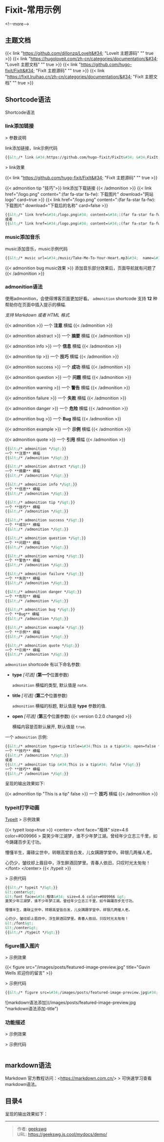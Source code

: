 # Fixit-常用示例

&lt;!--more--&gt;
## 主题文档

{{&lt; link &#34;https://github.com/dillonzq/LoveIt&#34; &#34;LoveIt 主题源码&#34; &#34;&#34; true &gt;}}
{{&lt; link &#34;https://hugoloveit.com/zh-cn/categories/documentation/&#34; &#34;LoveIt 主题文档&#34; &#34;&#34; true &gt;}}
{{&lt; link &#34;https://github.com/hugo-fixit/FixIt&#34; &#34;FixIt 主题源码&#34; &#34;&#34; true &gt;}}
{{&lt; link &#34;https://fixit.lruihao.cn/zh-cn/categories/documentation/&#34; &#34;FixIt 主题文档&#34; &#34;&#34; true &gt;}}

## Shortcode语法

Shortcode语法

### link添加链接

&gt; 参数说明

link添加链接，link示例代码

```html
{{&lt;/* link &#34;https://github.com/hugo-fixit/FixIt&#34; &#34;FixIt 主题源码&#34; &#34;&#34; true */&gt;}}
```

&gt; link效果

{{&lt; link &#34;https://github.com/hugo-fixit/FixIt&#34; &#34;FixIt 主题源码&#34; &#34;&#34; true &gt;}}

{{&lt; admonition tip &#34;技巧&#34;&gt;}}
link添加下载链接
{{&lt; /admonition &gt;}}
{{&lt; link href=&#34;/logo.png&#34; content=&#34;:(far fa-star fa-fw): 下载图片&#34; download=&#34;网站logo&#34; card=true &gt;}}
{{&lt; link href=&#34;/logo.png&#34; content=&#34;:(far fa-star fa-fw): 下载图片&#34; download=&#34;下载后的名称&#34; card=false &gt;}}

```html
{{&lt;/* link href=&#34;/logo.png&#34; content=&#34;:(far fa-star fa-fw): 下载图片&#34; download=&#34;网站logo&#34; card=true */&gt;}}
或者
{{&lt;/* link href=&#34;/logo.png&#34; content=&#34;:(far fa-star fa-fw): 下载图片&#34; download=&#34;下载后的名称&#34; card=false */&gt;}}
```

### music添加音乐

music添加音乐，music示例代码

```markdown
{{&lt;/* music url=&#34;/music/Take-Me-To-Your-Heart.mp3&#34;  name=&#34;Take-Me-To-Your-Heart&#34; artist=&#34;Michael Learns To Rock&#34; cover=&#34;/logo.png&#34; volume=&#34;0.2&#34; autoplay=true loop=all */&gt;}}
```

{{&lt; admonition bug music效果 &gt;}}
添加音乐部分效果后，页面导航就有问题了
{{&lt; /admonition &gt;}}

### admonition语法

使用admonition，会使得博客页面更加好看。
`admonition` shortcode 支持 **12** 种 帮助你在页面中插入提示的横幅.

*支持 Markdown 或者 HTML 格式.*

{{&lt; admonition &gt;}}
一个 **注意** 横幅
{{&lt; /admonition &gt;}}

{{&lt; admonition abstract &gt;}}
一个 **摘要** 横幅
{{&lt; /admonition &gt;}}

{{&lt; admonition info &gt;}}
一个 **信息** 横幅
{{&lt; /admonition &gt;}}

{{&lt; admonition tip &gt;}}
一个 **技巧** 横幅
{{&lt; /admonition &gt;}}

{{&lt; admonition success &gt;}}
一个 **成功** 横幅
{{&lt; /admonition &gt;}}

{{&lt; admonition question &gt;}}
一个 **问题** 横幅
{{&lt; /admonition &gt;}}

{{&lt; admonition warning &gt;}}
一个 **警告** 横幅
{{&lt; /admonition &gt;}}

{{&lt; admonition failure &gt;}}
一个 **失败** 横幅
{{&lt; /admonition &gt;}}

{{&lt; admonition danger &gt;}}
一个 **危险** 横幅
{{&lt; /admonition &gt;}}

{{&lt; admonition bug &gt;}}
一个 **Bug** 横幅
{{&lt; /admonition &gt;}}

{{&lt; admonition example &gt;}}
一个 **示例** 横幅
{{&lt; /admonition &gt;}}

{{&lt; admonition quote &gt;}}
一个 **引用** 横幅
{{&lt; /admonition &gt;}}

```markdown
{{&lt;/* admonition */&gt;}}
一个 **注意** 横幅
{{&lt;/* /admonition */&gt;}}

{{&lt;/* admonition abstract */&gt;}}
一个 **摘要** 横幅
{{&lt;/* /admonition */&gt;}}

{{&lt;/* admonition info */&gt;}}
一个 **信息** 横幅
{{&lt;/* /admonition */&gt;}}

{{&lt;/* admonition tip */&gt;}}
一个 **技巧** 横幅
{{&lt;/* /admonition */&gt;}}

{{&lt;/* admonition success */&gt;}}
一个 **成功** 横幅
{{&lt;/* /admonition */&gt;}}

{{&lt;/* admonition question */&gt;}}
一个 **问题** 横幅
{{&lt;/* /admonition */&gt;}}

{{&lt;/* admonition warning */&gt;}}
一个 **警告** 横幅
{{&lt;/* /admonition */&gt;}}

{{&lt;/* admonition failure */&gt;}}
一个 **失败** 横幅
{{&lt;/* /admonition */&gt;}}

{{&lt;/* admonition danger */&gt;}}
一个 **危险** 横幅
{{&lt;/* /admonition */&gt;}}

{{&lt;/* admonition bug */&gt;}}
一个 **Bug** 横幅
{{&lt;/* /admonition */&gt;}}

{{&lt;/* admonition example */&gt;}}
一个 **示例** 横幅
{{&lt;/* /admonition */&gt;}}

{{&lt;/* admonition quote */&gt;}}
一个 **引用** 横幅
{{&lt;/* /admonition */&gt;}}
```

`admonition` shortcode 有以下命名参数:

* **type** *[可选]* (**第一个**位置参数)

    `admonition` 横幅的类型, 默认值是 `note`.

* **title** *[可选]* (**第二个**位置参数)

    `admonition` 横幅的标题, 默认值是 **type** 参数的值.

* **open** *[可选]* (**第三个**位置参数) {{&lt; version 0.2.0 changed &gt;}}

    横幅内容是否默认展开, 默认值是 `true`.

一个 `admonition` 示例:

```markdown
{{&lt;/* admonition type=tip title=&#34;This is a tip&#34; open=false */&gt;}}
一个 **技巧** 横幅
{{&lt;/* /admonition */&gt;}}
或者
{{&lt;/* admonition tip &#34;This is a tip&#34; false */&gt;}}
一个 **技巧** 横幅
{{&lt;/* /admonition */&gt;}}
```

呈现的输出效果如下:

{{&lt; admonition tip &#34;This is a tip&#34; false &gt;}}
一个 **技巧** 横幅
{{&lt; /admonition &gt;}}

### typeit打字动画

[TypeIt](https://typeitjs.com/)
&gt; 示例效果

{{&lt; typeit loop=true &gt;}}
&lt;center&gt;
&lt;font face=&#34;楷体&#34; size=4.6 color=#009966 &gt;
莫笑少年江湖梦，谁不少年梦江湖。曾经年少立志三千里，如今踌躇百步无寸功。

懵懂半生，庸碌尘世中，转眼高堂皆白发，儿女蹒跚学堂中。碎银几两催人老。

心仍少，皱纹却上眉目中，浮生醉酒回梦里。青春人依旧，只叹时光太匆匆！
&lt;/font&gt;
&lt;/center&gt;
{{&lt; /typeit &gt;}}

&gt; 示例代码

```markdown
{{&lt;/* typeit */&gt;}}
&lt;center&gt;
&lt;font face=&#34;楷体&#34; size=4.6 color=#009966 &gt;
莫笑少年江湖梦，谁不少年梦江湖。曾经年少立志三千里，如今踌躇百步无寸功。

懵懂半生，庸碌尘世中，转眼高堂皆白发，儿女蹒跚学堂中。碎银几两催人老。

心仍少，皱纹却上眉目中，浮生醉酒回梦里。青春人依旧，只叹时光太匆匆！
&lt;/font&gt;
&lt;/center&gt;
{{&lt;/* /typeit */&gt;}}
```

### figure插入图片

&gt; 示例效果

{{&lt; figure src=&#34;/images/posts/featured-image-preview.jpg&#34; title=&#34;Gavin Wells 欢迎你的留言&#34; &gt;}}

&gt; 示例代码

```markdown
{{&lt;/* figure src=&#34;/images/posts/featured-image-preview.jpg&#34; title=&#34;Gavin Wells 欢迎你的留言&#34; */&gt;}}
```

![markdown语法添加](/images/posts/featured-image-preview.jpg &#34;markdown语法添加-title&#34;)

### 功能描述

&gt; 示例效果

&gt; 示例代码

```markdown
```

## markdown语法

Markdown 官方教程访问：&lt;https://markdown.com.cn/&gt;
&gt; 可快速学习查看markdown语法。

## 目录4

呈现的输出效果如下：



---

> 作者: [geekswg](https://github.com/geekswg)  
> URL: https://geekswg.js.cool/mydocs/demo/  

